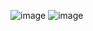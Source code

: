 ![image](https://github.com/Dots109/LABS-OOP/assets/113204425/edc1d20e-6c4f-4aef-9f5e-86cb3c87d6a2)
![image](https://github.com/Dots109/LABS-OOP/assets/113204425/be1cddee-4993-425c-a638-302db57205ae)
